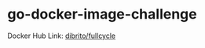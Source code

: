 # go-docker-image-challenge

Docker Hub Link: [dibrito/fullcycle](https://hub.docker.com/repository/docker/dibrito/fullcycle/general)
